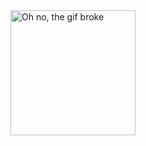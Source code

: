 <img alt="Oh no, the gif broke" src="https://c.tenor.com/82Rr2PPBCtIAAAAd/cat-jam-cat.gif" style="display: inline-block;" data-target="animated-image.originalImage" width="200" height="200">
